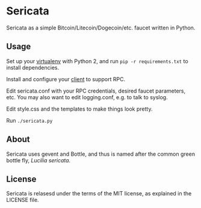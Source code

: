 Sericata
========

Sericata as a simple Bitcoin/Litecoin/Dogecoin/etc. faucet written in Python.


Usage
-----

Set up your [virtualenv](
http://docs.python-guide.org/en/latest/dev/virtualenvs/ ) with Python 2, and
run `pip -r requirements.txt` to install dependencies.

Install and configure your [client]( https://en.bitcoin.it/wiki/Bitcoind ) to
support RPC.

Edit sericata.conf with your RPC credentials, desired faucet parameters, etc.
You may also want to edit logging.conf, e.g. to talk to syslog.

Edit style.css and the templates to make things look pretty.

Run `./sericata.py`


About
-----

Sericata uses gevent and Bottle, and thus is named after the common green
bottle fly, _Lucilia sericata_.


License
-------

Sericata is relasesd under the terms of the MIT license, as explained in the
LICENSE file.

